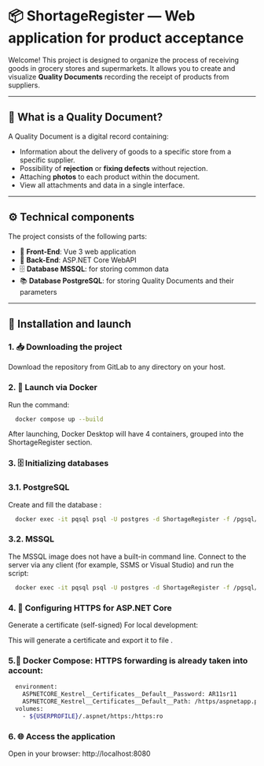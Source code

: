 # 📦 ShortageRegister — Web application for product acceptance

Welcome!
This project is designed to organize the process of receiving goods in grocery stores and supermarkets.
It allows you to create and visualize **Quality Documents** recording the receipt of products from suppliers.

---

## 📄 What is a Quality Document?

A Quality Document is a digital record containing:

- Information about the delivery of goods to a specific store from a specific supplier.
- Possibility of **rejection** or **fixing defects** without rejection.
- Attaching **photos** to each product within the document.
- View all attachments and data in a single interface.

---

## ⚙️ Technical components

The project consists of the following parts:

- 🎨 **Front-End**: Vue 3 web application  
- 🧠 **Back-End**: ASP.NET Core WebAPI  
- 🗄️ **Database MSSQL**: for storing common data
- 📚 **Database PostgreSQL**: for storing Quality Documents and their parameters

---

## 🚀 Installation and launch

### 1. 📥 Downloading the project

Download the repository from GitLab to any directory on your host.

### 2. 🐳 Launch via Docker

Run the command:

  ```bash
    docker compose up --build
  ```
After launching, Docker Desktop will have 4 containers, grouped into the ShortageRegister section.

### 3. 🗄️ Initializing databases
  ### 3.1. PostgreSQL
   Create and fill the database :
   ```bash
     docker exec -it pqsql psql -U postgres -d ShortageRegister -f /pgsql/init.sql
   ```
  ### 3.2. MSSQL
   The MSSQL image does not have a built-in command line.
   Connect to the server via any client (for example, SSMS or Visual Studio) and run the script:
   ```bash
     docker exec -it pqsql psql -U postgres -d ShortageRegister -f /pgsql/init.sql
   ```
### 4. 🔐 Configuring HTTPS for ASP.NET Core
Generate a certificate (self-signed)
For local development:

This will generate a certificate and export it to file .

### 5.🧩 Docker Compose: HTTPS forwarding is already taken into account:

  ```bash
    environment:
      ASPNETCORE_Kestrel__Certificates__Default__Password: AR11sr11
      ASPNETCORE_Kestrel__Certificates__Default__Path: /https/aspnetapp.pfx
    volumes:
      - ${USERPROFILE}/.aspnet/https:/https:ro  

  ```
### 6. 🌐 Access the application
Open in your browser:
    http://localhost:8080
